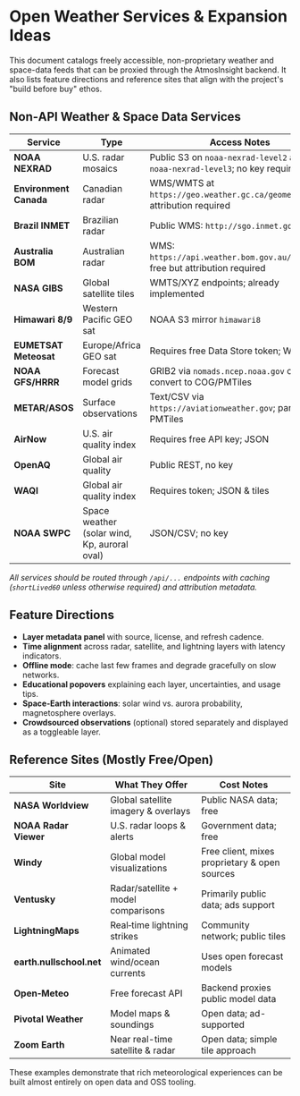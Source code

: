 # Open Weather Services & Expansion Ideas

This document catalogs freely accessible, non-proprietary weather and space-data feeds that can be proxied through the AtmosInsight backend. It also lists feature directions and reference sites that align with the project's "build before buy" ethos.

## Non‑API Weather & Space Data Services

| Service | Type | Access Notes | Proxy Example |
|--------|------|--------------|---------------|
| **NOAA NEXRAD** | U.S. radar mosaics | Public S3 on `noaa-nexrad-level2` and `noaa-nexrad-level3`; no key required | `/api/radar/nexrad/{z}/{x}/{y}.png` → S3 tile URL |
| **Environment Canada** | Canadian radar | WMS/WMTS at `https://geo.weather.gc.ca/geomet/`; attribution required | `/api/radar/canada/{layer}/{z}/{x}/{y}.png` |
| **Brazil INMET** | Brazilian radar | Public WMS: `http://sgo.inmet.gov.br` | `/api/radar/inmet/{layer}/{z}/{x}/{y}.png` |
| **Australia BOM** | Australian radar | WMS: `https://api.weather.bom.gov.au/v1/radar`; free but attribution required | `/api/radar/bom/{layer}/{z}/{x}/{y}.png` |
| **NASA GIBS** | Global satellite tiles | WMTS/XYZ endpoints; already implemented | `/api/gibs/tile/...` |
| **Himawari 8/9** | Western Pacific GEO sat | NOAA S3 mirror `himawari8` | `/api/sat/himawari/{z}/{x}/{y}.png` |
| **EUMETSAT Meteosat** | Europe/Africa GEO sat | Requires free Data Store token; WMTS | `/api/sat/meteosat/{layer}/{z}/{x}/{y}.jpg` |
| **NOAA GFS/HRRR** | Forecast model grids | GRIB2 via `nomads.ncep.noaa.gov` or AWS; convert to COG/PMTiles | `/api/model/{model}/{var}/{z}/{x}/{y}.png` |
| **METAR/ASOS** | Surface observations | Text/CSV via `https://aviationweather.gov`; parse to PMTiles | `/api/obs/metar/latest.json` |
| **AirNow** | U.S. air quality index | Requires free API key; JSON | `/api/air/airnow/...?lat=..&lon=..` |
| **OpenAQ** | Global air quality | Public REST, no key | `/api/air/openaq/...` |
| **WAQI** | Global air quality index | Requires token; JSON & tiles | `/api/air/waqi/...` |
| **NOAA SWPC** | Space weather (solar wind, Kp, auroral oval) | JSON/CSV; no key | `/api/space/kp/latest.json` |

*All services should be routed through `/api/...` endpoints with caching (`shortLived60` unless otherwise required) and attribution metadata.*

## Feature Directions

- **Layer metadata panel** with source, license, and refresh cadence.
- **Time alignment** across radar, satellite, and lightning layers with latency indicators.
- **Offline mode**: cache last few frames and degrade gracefully on slow networks.
- **Educational popovers** explaining each layer, uncertainties, and usage tips.
- **Space‑Earth interactions**: solar wind vs. aurora probability, magnetosphere overlays.
- **Crowdsourced observations** (optional) stored separately and displayed as a toggleable layer.

## Reference Sites (Mostly Free/Open)

| Site | What They Offer | Cost Notes |
|------|-----------------|------------|
| **NASA Worldview** | Global satellite imagery & overlays | Public NASA data; free |
| **NOAA Radar Viewer** | U.S. radar loops & alerts | Government data; free |
| **Windy** | Global model visualizations | Free client, mixes proprietary & open sources |
| **Ventusky** | Radar/satellite + model comparisons | Primarily public data; ads support |
| **LightningMaps** | Real‑time lightning strikes | Community network; public tiles |
| **earth.nullschool.net** | Animated wind/ocean currents | Uses open forecast models |
| **Open‑Meteo** | Free forecast API | Backend proxies public model data |
| **Pivotal Weather** | Model maps & soundings | Open data; ad-supported |
| **Zoom Earth** | Near real-time satellite & radar | Open data; simple tile approach |

These examples demonstrate that rich meteorological experiences can be built almost entirely on open data and OSS tooling.

